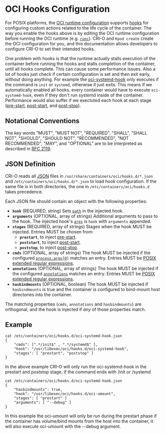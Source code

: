 # OCI Hooks Configuration

For POSIX platforms, the [OCI runtime configuration][runtime-spec] supports [hooks][spec-hooks] for configuring custom actions related to the life cycle of the container.
The way you enable the hooks above is by editing the OCI runtime configuration before running the OCI runtime (e.g. [`runc`][runc]).
CRI-O and `Kpod create` create the OCI configuration for you, and this documentation allows developers to configure CRI-O to set their intended hooks.

One problem with hooks is that the runtime actually stalls execution of the container before running the hooks and stalls completion of the container, until all hooks complete.  This can cause some performance issues.  Also a lot of hooks just check if certain configuration is set and then exit early, without doing anything.  For example the [oci-systemd-hook](https://github.com/projectatomic/oci-systemd-hook) only executes if the command is `init` or `systemd`, otherwise it just exits.  This means if we automatically enabled all hooks, every container would have to execute `oci-systemd-hook`, even if they don't run systemd inside of the container.   Performance would also suffer if we exectuted each hook at each stage ([pre-start][], [post-start][], and [post-stop][]).

## Notational Conventions

The key words "MUST", "MUST NOT", "REQUIRED", "SHALL", "SHALL NOT", "SHOULD", "SHOULD NOT", "RECOMMENDED", "NOT RECOMMENDED", "MAY", and "OPTIONAL" are to be interpreted as described in [RFC 2119][rfc2119].

## JSON Definition

CRI-O reads all [JSON][] files in `/usr/share/containers/oci/hooks.d/*.json` and `/etc/containers/oci/hooks.d/*.json` to load hook configuration.
If the same file is in both directories, the one in `/etc/containers/oci/hooks.d` takes precedence.

Each JSON file should contain an object with the following properties:

* **`hook`** (REQUIRED, string) Sets [`path`][spec-hooks] in the injected hook.
* **`arguments`** (OPTIONAL, array of strings) Additional arguments to pass to the hook.
    The injected hook's [`args`][spec-hooks] is `hook` with `arguments` appended.
* **`stages`** (REQUIRED, array of strings) Stages when the hook MUST be injected.
    Entries MUST be chosen from:
    * **`prestart`**, to inject [pre-start][].
    * **`poststart`**, to inject [post-start][].
    * **`poststop`**, to inject [post-stop][].
* **`cmds`** (OPTIONAL, array of strings) The hook MUST be injected if the configured [`process.args[0]`][spec-process] matches an entry.
    Entries MUST be [POSIX extended regular expressions][POSIX-ERE].
* **`annotations`** (OPTIONAL, array of strings) The hook MUST be injected if the configured [`annotations`][spec-annotations] matches an entry.
    Entries MUST be [POSIX extended regular expressions][POSIX-ERE].
* **`hasbindmounts`** (OPTIONAL, boolean) The hook MUST be injected if `hasbindmounts` is true and the container is configured to bind-mount host directories into the container.

The matching properties (`cmds`, `annotations` and `hasbindmounts`) are orthogonal, and the hook is injected if *any* of those properties match.

## Example

```
cat /etc/containers/oci/hooks.d/oci-systemd-hook.json
{
    "cmds": [".*/init$" , ".*/systemd$" ],
    "hook": "/usr/libexec/oci/hooks.d/oci-systemd-hook",
    "stages": [ "prestart", "poststop" ]
}
```

In the above example CRI-O will only run the oci-systemd-hook in the prestart and poststop stage, if the command ends with /init or /systemd


```
cat /etc/containers/oci/hooks.d/oci-systemd-hook.json
{
    "hasbindmounts": true,
    "hook": "/usr/libexec/oci/hooks.d/oci-umount",
    "stages": [ "prestart" ]
    "arguments": [ "--debug" ]
}
```
In this example the oci-umount will only be run during the prestart phase if the container has volume/bind mounts from the host into the container, it will also execute oci-umount with the --debug argument.

[JSON]: https://tools.ietf.org/html/rfc8259
[POSIX-ERE]: http://pubs.opengroup.org/onlinepubs/9699919799/basedefs/V1_chap09.html#tag_09_04
[post-start]: https://github.com/opencontainers/runtime-spec/blob/v1.0.1/config.md#poststart
[post-stop]: https://github.com/opencontainers/runtime-spec/blob/v1.0.1/config.md#poststop
[pre-start]: https://github.com/opencontainers/runtime-spec/blob/v1.0.1/config.md#prestart
[rfc2119]: http://tools.ietf.org/html/rfc2119
[runc]: https://github.com/opencontainers/runc
[runtime-spec]: https://github.com/opencontainers/runtime-spec/blob/v1.0.1/spec.md
[spec-annotations]: https://github.com/opencontainers/runtime-spec/blob/v1.0.1/config.md#annotations
[spec-hooks]: https://github.com/opencontainers/runtime-spec/blob/v1.0.1/config.md#posix-platform-hooks
[spec-process]: https://github.com/opencontainers/runtime-spec/blob/v1.0.1/config.md#process
